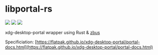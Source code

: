 # libportal-rs
[![](https://docs.rs/libportal/badge.svg)](https://docs.rs/libportal/) [![](https://img.shields.io/crates/v/libportal)](https://crates.io/crates/libportal) ![](https://github.com/bilelmoussaoui/libportal-rs/workflows/CI/badge.svg)

xdg-desktop-portal wrapper using Rust & [zbus](https://gitlab.freedesktop.org/zeenix/zbus)

Specificiation: [https://flatpak.github.io/xdg-desktop-portal/portal-docs.html](https://flatpak.github.io/xdg-desktop-portal/portal-docs.html)

